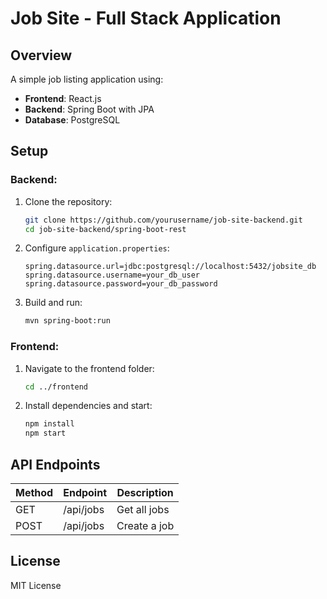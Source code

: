 # Job Site - Full Stack Application

## Overview
A simple job listing application using:
- **Frontend**: React.js
- **Backend**: Spring Boot with JPA
- **Database**: PostgreSQL

## Setup
### Backend:
1. Clone the repository:
   ```sh
   git clone https://github.com/yourusername/job-site-backend.git
   cd job-site-backend/spring-boot-rest
   ```
2. Configure `application.properties`:
   ```properties
   spring.datasource.url=jdbc:postgresql://localhost:5432/jobsite_db
   spring.datasource.username=your_db_user
   spring.datasource.password=your_db_password
   ```
3. Build and run:
   ```sh
   mvn spring-boot:run
   ```

### Frontend:
1. Navigate to the frontend folder:
   ```sh
   cd ../frontend
   ```
2. Install dependencies and start:
   ```sh
   npm install
   npm start
   ```

## API Endpoints
| Method | Endpoint     | Description  |
|--------|-------------|--------------|
| GET    | /api/jobs   | Get all jobs |
| POST   | /api/jobs   | Create a job |

## License
MIT License

